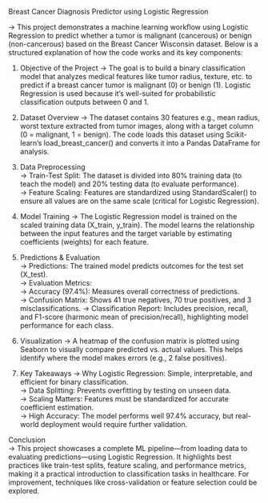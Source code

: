 Breast Cancer Diagnosis Predictor using Logistic Regression

-> This project demonstrates a machine learning workflow using Logistic Regression to predict whether a tumor is malignant (cancerous) or benign (non-cancerous) based on the Breast Cancer Wisconsin dataset. Below is a structured explanation of how the code works and its key components:  


1. Objective of the Project
-> The goal is to build a binary classification model that analyzes medical features like tumor radius, texture, etc. to predict if a breast cancer tumor is malignant (0) or benign (1). Logistic Regression is used because it’s well-suited for probabilistic classification outputs between 0 and 1.  


2. Dataset Overview
-> The dataset contains 30 features e.g., mean radius, worst texture extracted from tumor images, along with a target column (0 = malignant, 1 = benign). The code loads this dataset using Scikit-learn’s load_breast_cancer() and converts it into a Pandas DataFrame for analysis.  

3. Data Preprocessing  
-> Train-Test Split: The dataset is divided into 80% training data (to teach the model) and 20% testing data (to evaluate performance).  
-> Feature Scaling: Features are standardized using StandardScaler() to ensure all values are on the same scale (critical for Logistic Regression).  

4. Model Training
-> The Logistic Regression model is trained on the scaled training data (X_train, y_train). The model learns the relationship between the input features and the target variable by estimating coefficients (weights) for each feature.  

5. Predictions & Evaluation  
  -> Predictions: The trained model predicts outcomes for the test set (X_test).  
  ->  Evaluation Metrics:  
  -> Accuracy (97.4%): Measures overall correctness of predictions.  
  -> Confusion Matrix: Shows 41 true negatives, 70 true positives, and 3 misclassifications. 
  -> Classification Report: Includes precision, recall, and F1-score (harmonic mean of precision/recall), highlighting model performance for each class.  

6. Visualization 
-> A heatmap of the confusion matrix is plotted using Seaborn to visually compare predicted vs. actual values. This helps identify where the model makes errors (e.g., 2 false positives).  

7. Key Takeaways 
-> Why Logistic Regression: Simple, interpretable, and efficient for binary classification.  
-> Data Splitting: Prevents overfitting by testing on unseen data.  
-> Scaling Matters: Features must be standardized for accurate coefficient estimation.  
-> High Accuracy: The model performs well 97.4% accuracy, but real-world deployment would require further validation.  

Conclusion  
-> This project showcases a complete ML pipeline—from loading data to evaluating predictions—using Logistic Regression. It highlights best practices like train-test splits,  feature scaling, and  performance metrics, making it a practical introduction to classification tasks in healthcare. For improvement, techniques like cross-validation or feature selection could be explored.
